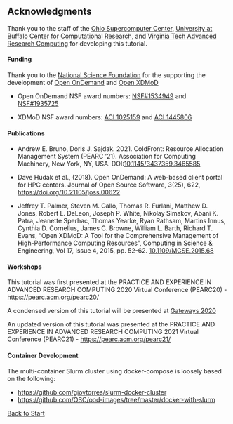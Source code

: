## Acknowledgments

Thank you to the staff of the [Ohio Supercomputer Center](https://osc.edu), [University at Buffalo Center for Computational Research](https://buffalo.edu/ccr), and [Virginia Tech Advanced Research Computing](https://arc.vt.edu/) for developing this tutorial.  

#### Funding
Thank you to the [National Science Foundation](https://nsf.gov) for the supporting the development of [Open OnDemand](https://openondemand.org) and [Open XDMoD](https://open.xdmod.org/)  
- Open OnDemand NSF award numbers: [NSF#1534949](https://www.nsf.gov/awardsearch/showAward?AWD_ID=1534949) and [NSF#1935725](https://www.nsf.gov/awardsearch/showAward?AWD_ID=1835725)  

- XDMoD NSF award numbers: [ACI 1025159](https://nsf.gov/awardsearch/showAward?AWD_ID=1025159) and [ACI 1445806](https://nsf.gov/awardsearch/showAward?AWD_ID=1445806)

#### Publications
- Andrew E. Bruno, Doris J. Sajdak. 2021. ColdFront: Resource Allocation Management System (PEARC ’21). Association for Computing Machinery, New York, NY, USA. DOI:[10.1145/3437359.3465585](https://doi.org/10.1145/3437359.3465585)  

- Dave Hudak et al., (2018). Open OnDemand: A web-based client portal for HPC centers. Journal of Open Source Software, 3(25), 622, https://doi.org/10.21105/joss.00622  

- Jeffrey T. Palmer, Steven M. Gallo, Thomas R. Furlani, Matthew D. Jones, Robert L. DeLeon, Joseph P. White, Nikolay Simakov, Abani K. Patra, Jeanette Sperhac, Thomas Yearke, Ryan Rathsam, Martins Innus, Cynthia D. Cornelius, James C. Browne, William L. Barth, Richard T. Evans, “Open XDMoD: A Tool for the Comprehensive Management of High-Performance Computing Resources”, Computing in Science & Engineering, Vol 17, Issue 4, 2015, pp. 52-62. [10.1109/MCSE.2015.68](http://dx.doi.org/10.1109/MCSE.2015.68)  

#### Workshops
This tutorial was first presented at the PRACTICE AND EXPERIENCE IN ADVANCED RESEARCH COMPUTING 2020 Virtual Conference (PEARC20) - https://pearc.acm.org/pearc20/  

A condensed version of this tutorial will be presented at [Gateways 2020](https://sciencegateways.org/web/gateways2020)  

An updated version of this tutorial was presented at the PRACTICE AND EXPERIENCE IN ADVANCED RESEARCH COMPUTING 2021 Virtual Conference (PEARC21) - https://pearc.acm.org/pearc21/  


#### Container Development

The multi-container Slurm cluster using docker-compose is loosely based on the following:

- https://github.com/giovtorres/slurm-docker-cluster
- https://github.com/OSC/ood-images/tree/master/docker-with-slurm


[Back to Start](../README.md)
